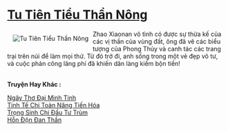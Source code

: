 <a href="https://truyentiki.com/tu-tien-tieu-than-nong.31563/" title="Tu Tiên Tiểu Thần Nông"><h1>Tu Tiên Tiểu Thần Nông</h1></a><div style="display:table"><img align="right" style="float: left; padding: 10px;" src="https://truyentiki.com/a/img/str/src/31563.jpg" alt="Tu Tiên Tiểu Thần Nông">Zhao Xiaonan vô tình có được sự thừa kế của các vị thần của vùng đất, ông đã vẽ các biểu tượng của Phong Thủy và canh tác các trang trại trên núi để làm mọi thứ. Từ đó trở đi, anh sống trong một vẻ đẹp vô tư, và cuộc phản công lãng phí đã khiến dân làng kiếm bộn tiền!</div><p><br><b>Truyện Hay Khác :</b></p><a href="https://truyentiki.com/ngay-tho-dai-minh-tinh.31562/" alt="Ngây Thơ Đại Minh Tinh">Ngây Thơ Đại Minh Tinh</a><br/><a href="https://github.com/nownovels/top500/tree/master/truyenhay/33829/" alt="Tinh Tế Chi Toàn Năng Tiến Hóa">Tinh Tế Chi Toàn Năng Tiến Hóa</a><br/><a href="https://github.com/nownovels/top500/tree/master/truyenhay/33613/" alt="Trọng Sinh Chi Đầu Tư Trùm">Trọng Sinh Chi Đầu Tư Trùm</a><br/><a href="https://github.com/nownovels/topcv/tree/master/truyenhay/31840/README.md" alt="Hỗn Độn Đan Thần">Hỗn Độn Đan Thần</a><br/>